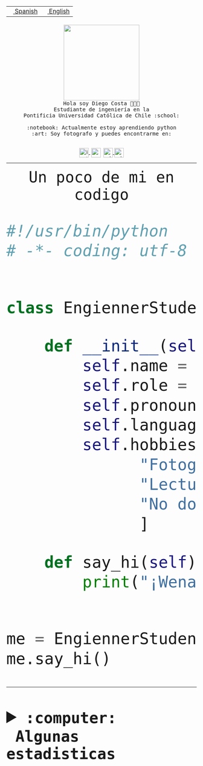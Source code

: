 <table border="0"  align="right">
 <tr><td><a href="README.md"><img src="https://upload.wikimedia.org/wikipedia/commons/thumb/8/89/Bandera_de_Espa%C3%B1a.svg/1200px-Bandera_de_Espa%C3%B1a.svg.png" height="10"> Spanish</a></td>
 <td><a href="README.en.md"><img src="https://upload.wikimedia.org/wikipedia/commons/a/a4/Flag_of_the_United_States.svg" height="10"> English</a></td></tr>
</table><br><br><br>


<p align="center">
  <img src="https://github.com/diegocostares/diegocostares/blob/main/Images/aaa2.gif?raw=true" height="200px" weight="200px">
  <br><samp>
    Hola soy Diego Costa 👨🏻‍💻<br>
    Estudiante de ingeniería en la <br>
    Pontificia Universidad Católica de Chile :school:<br>
  <br>
    :notebook: Actualmente estoy aprendiendo python <br>
    :art: Soy fotografo y puedes encontrarme en: <br>
  <br></samp>
  
</p>

<p align="center">
   <a href="https://instagram.com/diegocosta_no" target="blank">
    <img 
    align="center" src="https://cdn.jsdelivr.net/npm/simple-icons@3.0.1/icons/instagram.svg" alt="instagram" height="25px" width="25px" />
  </a>
  <a style="border: 3px solid; color: white;"href="https://t.me/diegocosta_no" target="blank">
  <img
  align="center" alt="Telegram" width="25px" src="https://icons-for-free.com/iconfiles/png/512/Telegram-1324888767380505522.png" />
</a>
<a href="https://api.whatsapp.com/send?phone=56971897835&text=Hola!" target="blank">
  <img
  align="center" alt="wtsp" width="25px" src="https://img.icons8.com/pastel-glyph/2x/whatsapp--v2.png" />
</a>
<a href="https://www.linkedin.com/in/diego-costa-786249213/" target="blank">
  <img
  align="center" alt="wtsp" width="25px" src="https://img.icons8.com/metro/452/linkedin.png" />
</a>

  </a>
</p>

---


<p align="center"><font size="25"><samp>Un poco de mi en codigo</samp></front></p>


```python
#!/usr/bin/python
# -*- coding: utf-8 -*-


class EngiennerStudent:

    def __init__(self):
        self.name = "Diego Costa"
        self.role = "Estudiante"
        self.pronouns = "he/him"
        self.language_spoken = ["es_CL", "en_US"]
        self.hobbies = [
              "Fotografia",
              "Lectura",
              "No dormir",
              ]

    def say_hi(self):
        print("¡Wena mundo!")


me = EngiennerStudent()
me.say_hi()
```
---
<details>
  <summary><b><samp>:computer: &nbsp;Algunas estadisticas</samp></b></summary>
  <br/></p>

<!--START_SECTION:waka-->
![Code Time](http://img.shields.io/badge/Code%20Time-973%20hrs%2038%20mins-blue)

**Soy nocturno 🦉** 

```text
🌞 Mañana                 17 commits          ░░░░░░░░░░░░░░░░░░░░░░░░░   00.60 % 
🌆 Día                    866 commits         ████████░░░░░░░░░░░░░░░░░   30.40 % 
🌃 Tarde                  1273 commits        ███████████░░░░░░░░░░░░░░   44.68 % 
🌙 Noche                  693 commits         ██████░░░░░░░░░░░░░░░░░░░   24.32 % 
```
📅 **Soy más productivo los Martes** 

```text
Lunes                    434 commits         ████░░░░░░░░░░░░░░░░░░░░░   15.23 % 
Martes                   554 commits         █████░░░░░░░░░░░░░░░░░░░░   19.45 % 
Miércoles                368 commits         ███░░░░░░░░░░░░░░░░░░░░░░   12.92 % 
Jueves                   431 commits         ████░░░░░░░░░░░░░░░░░░░░░   15.13 % 
Viernes                  419 commits         ████░░░░░░░░░░░░░░░░░░░░░   14.71 % 
Sábado                   221 commits         ██░░░░░░░░░░░░░░░░░░░░░░░   07.76 % 
Domingo                  422 commits         ████░░░░░░░░░░░░░░░░░░░░░   14.81 % 
```


📊 **Esta semana me dediqué a** 

```text
🐱‍💻 Proyectos: 
2023-1-S4-Grupo2-Scraper 22 hrs 3 mins       ███████████████░░░░░░░░░░   60.28 % 
Index-capstone           4 hrs 9 mins        ███░░░░░░░░░░░░░░░░░░░░░░   11.39 % 
Tarea2                   3 hrs 25 mins       ██░░░░░░░░░░░░░░░░░░░░░░░   09.37 % 
server respaldlo         3 hrs 25 mins       ██░░░░░░░░░░░░░░░░░░░░░░░   09.37 % 
2023-1-S4-Grupo2-Backend 1 hr 30 mins        █░░░░░░░░░░░░░░░░░░░░░░░░   04.14 % 
```


 Last Updated on 26/05/2023 12:35:18 UTC
<!--END_SECTION:waka-->
  
  

<p align="center"> <img src="https://github-readme-stats.vercel.app/api?username=diegocostares&show_icons=true&theme=ayu-mirage" alt="abhisheknaiidu" /></p>
 
</details>
